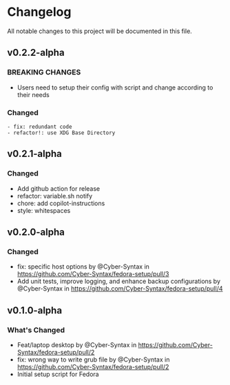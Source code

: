 # Changelog
All notable changes to this project will be documented in this file.

## v0.2.2-alpha
### BREAKING CHANGES
- Users need to setup their config with script and change according to
their needs

### Changed
    - fix: redundant code
    - refactor!: use XDG Base Directory
    
## v0.2.1-alpha
### Changed
  - Add github action for release
  - refactor: variable.sh notify
  - chore: add copilot-instructions
  - style: whitespaces

## v0.2.0-alpha
### Changed
  - fix: specific host options by @Cyber-Syntax in https://github.com/Cyber-Syntax/fedora-setup/pull/3
  - Add unit tests, improve logging, and enhance backup configurations by @Cyber-Syntax in https://github.com/Cyber-Syntax/fedora-setup/pull/4
  
## v0.1.0-alpha
### What's Changed
  - Feat/laptop desktop by @Cyber-Syntax in https://github.com/Cyber-Syntax/fedora-setup/pull/2
  - fix: wrong way to write grub file by @Cyber-Syntax in https://github.com/Cyber-Syntax/fedora-setup/pull/2
  - Initial setup script for Fedora